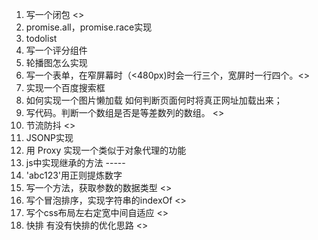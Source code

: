 1. 写一个闭包 <>
2. promise.all，promise.race实现
3. todolist
4. 写一个评分组件
5. 轮播图怎么实现
6. 写一个表单，在窄屏幕时（<480px)时会一行三个，宽屏时一行四个。<>
7. 实现一个百度搜索框
8. 如何实现一个图片懒加载 如何判断页面何时将真正网址加载出来；
9. 写代码。判断一个数组是否是等差数列的数组。 <>
10. 节流防抖 <>
11. JSONP实现
12. 用 Proxy 实现一个类似于对象代理的功能
13. js中实现继承的方法 -----
14. 'abc123'用正则提炼数字
15. 写一个方法，获取参数的数据类型 <>
16. 写个冒泡排序，实现字符串的indexOf <>
17. 写个css布局左右定宽中间自适应 <>
18. 快排 有没有快排的优化思路 <>